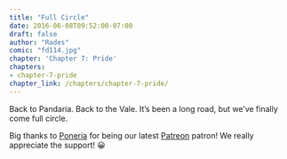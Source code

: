 ```yaml
---
title: "Full Circle"
date: 2016-06-08T09:52:00-07:00
draft: false
author: "Rades"
comic: "fd114.jpg"
chapter: 'Chapter 7: Pride'
chapters:
- chapter-7-pride
chapter_link: /chapters/chapter-7-pride/
---
```


Back to Pandaria. Back to the Vale. It’s been a long road, but we’ve finally come full circle. 


Big thanks to [Poneria](https://twitter.com/poneria_) for being our latest [Patreon](https://www.patreon.com/fromdraenor?ty=h) patron! We really appreciate the support! 😀

